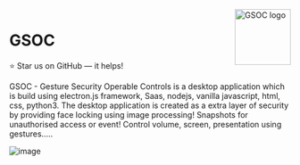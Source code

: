 <a href="https://artistwhocode.netlify.app/">
    <img src="https://user-images.githubusercontent.com/38084141/93634510-57ef2d00-fa0e-11ea-9b6e-d056eed96cdc.png" alt="GSOC logo" title="GSOC" align="right" height="100" />
</a>

# GSOC
:star: Star us on GitHub — it helps!


GSOC - Gesture Security Operable Controls is a desktop application which is build using electron.js framework, Saas, nodejs, vanilla javascript, html, css, python3.
The desktop application is created as a extra layer of security by providing face locking using image processing! Snapshots for unauthorised access or event! Control
volume, screen, presentation using gestures.....

![image](https://user-images.githubusercontent.com/38084141/93635103-5b36e880-fa0f-11ea-864e-f11b85518cda.png)
